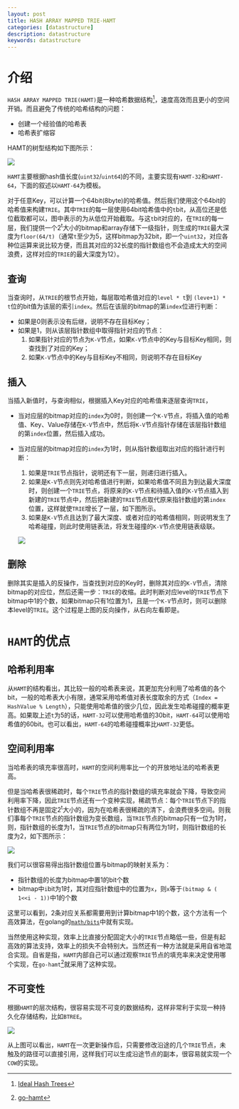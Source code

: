 ```yaml
---
layout: post
title: HASH ARRAY MAPPED TRIE-HAMT
categories: [datastructure]
description: datastructure
keywords: datastructure
---
```


# 介绍

`HASH ARRAY MAPPED TRIE(HAMT)`是一种哈希数据结构[^1]，速度高效而且更小的空间开销。而且避免了传统的哈希结构的问题：

* 创建一个经验值的哈希表
* 哈希表扩缩容

HAMT的树型结构如下图所示：

![](/images/posts/datastructure/hamt-level.png)

`HAMT`主要根据hash值长度(`uint32`/`uint64`)的不同，主要实现有`HAMT-32`和`HAMT-64`，下面的叙述以`HAMT-64`为模板。

对于任意Key，可以计算一个64bit(8byte)的哈希值。然后我们使用这个64bit的哈希值来构建`TRIE`。其中`TRIE`的每一层使用64bit哈希值中的`t`bit，从高位还是低位截取都可以，图中表示的为从低位开始截取。与这`t`bit对应的，在`TRIE`的每一层，我们提供一个2<sup>t</sup>大小的bitmap和array存储下一级指针，则生成的`TRIE`最大深度为`floor(64/t)`（通常`t`至少为5，这样bitmap为32bit，即一个`uint32`，对应各种位运算来说比较方便，而且其对应的32长度的指针数组也不会造成太大的空间浪费，这样对应的`TRIE`的最大深度为12）。

## 查询
当查询时，从`TRIE`的根节点开始，每层取哈希值对应的`level * t`到 `(leve+1) * t`位的bit值为该层的索引`index`。然后在该层的bitmap的第`index`位进行判断：

* 如果是0则表示没有后继，说明不存在目标Key；
* 如果是1，则从该层指针数组中取得指针对应的节点：
  1. 如果指针对应的节点为`K-V`节点，如果`K-V`节点中的Key与目标Key相同，则查找到了对应的Key；
  2. 如果`K-V`节点中的Key与目标Key不相同，则说明不存在目标Key

## 插入
当插入新值时，与查询相似，根据插入Key对应的哈希值来逐层查询`TRIE`，
* 当对应层的bitmap对应的`index`为0时，则创建一个`K-V`节点，将插入值的哈希值、Key、Value存储在`K-V`节点中，然后将`K-V`节点指针存储在该层指针数组的第`index`位置，然后插入成功。
* 当对应层的bitmap对应的`index`为1时，则从指针数组取出对应的指针进行判断：
  1. 如果是`TRIE`节点指针，说明还有下一层，则递归进行插入。
  2. 如果是`K-V`节点则先对哈希值进行判断，如果哈希值不同且为到达最大深度时，则创建一个`TRIE`节点，将原来的`K-V`节点和待插入值的`K-V`节点插入到新建的`TRIE`节点中，然后把新建的`TRIE`节点取代原来指针数组的第`index`位置，这样就使`TRIE`增长了一层，如下图所示。
  3. 如果是`K-V`节点且达到了最大深度、或者对应的哈希值相同，则说明发生了哈希碰撞，则此时使用链表法，将发生碰撞的`K-V`节点使用链表级联。

  ![](/images/posts/datastructure/hamp-insert.png)

## 删除

删除其实是插入的反操作，当查找到对应的Key时，删除其对应的`K-V`节点，清除bitmap的对应位，然后还需一步：`TRIE`的收缩。此时判断对应level的`TRIE`节点下bitmap中1的个数，如果bitmap只有1位置为1，且是一个`K-V`节点时，则可以删除本level的`TRIE`。这个过程是上图的反向操作，从右向左看即是。

# `HAMT`的优点

## 哈希利用率
从`HAMT`的结构看出，其比较一般的哈希表来说，其更加充分利用了哈希值的各个bit，一般的哈希表大小有限，通常采用哈希值对表长度取余的方式（`Index = HashValue % Length`），只能使用哈希值的很少几位，因此发生哈希碰撞的概率更高。如果取上述`t`为5的话，`HAMT-32`可以使用哈希值的30bit，`HAMT-64`可以使用哈希值的60bit。也可以看出，`HAMT-64`的哈希碰撞概率比`HAMT-32`更低。

## 空间利用率
当哈希表的填充率很高时，`HAMT`的空间利用率比一个的开放地址法的哈希表更高。

但是当哈希表很稀疏时，每个`TRIE`节点的指针数组的填充率就会下降，导致空间利用率下降，因此`TRIE`节点还有一个变种实现，稀疏节点：每个`TRIE`节点下的指针数组不再是固定2<sup>t</sup>大小的，因为在哈希表很稀疏的清下，会浪费很多空间。则我们事每个`TRIE`节点的指针数组为变长数组，当`TRIE`节点的bitmap只有一位为1时，则，指针数组的长度为1，当`TRIE`节点的bitmap只有两位为1时，则指针数组的长度为2，如下图所示：

![](/images/posts/datastructure/hamt-sparse.png)

我们可以很容易得出指针数组位置与bitmap的映射关系为：
* 指针数组的长度为bitmap中置1的bit个数
* bitmap中`i`bit为1时，其对应指针数组中的位置为`x`，则`x`等于`(bitmap & ( 1<<i - 1))`中1的个数

这里可以看到，2条对应关系都需要用到计算bitmap中1的个数，这个方法有一个高效算法，在golang的[`math/bits`](https://github.com/golang/go/blob/07b81912d4f7e7faaa0e2367ae834b92f4867819/src/math/bits/bits.go#L128-L162)中就有实现。

当然使用这种实现，效率上比直接分配固定大小的`TRIE`节点略低一些，但是有起高效的算法支持，效率上的损失不会特别大。当然还有一种方法就是采用自省地混合实现。自省是指，`HAMT`内部自己可以通过观察`TRIE`节点的填充率来决定使用哪个实现，在`go-hamt`[^2]就采用了这种实现。

## 不可变性
根据`HAMT`的层次结构，很容易实现不可变的数据结构，这样非常利于实现一种持久化存储结构，比如`BTREE`。

![](/images/posts/datastructure/hamt-imm.png)

从上图可以看出，`HAMT`在一次更新操作后，只需要修改沿途的几个`TRIE`节点，未触及的路径可以直接引用，这样我们可以生成沿途节点的副本，很容易就实现一个`COW`的实现。

[^1]: [Ideal Hash Trees](/images/posts/datastructure/idealhashtrees.pdf)
[^2]: [go-hamt](https://github.com/lleo/go-hamt)